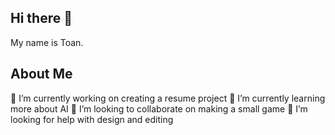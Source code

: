 ## Hi there 👋
My name is Toan.

## About Me
🔭 I’m currently working on creating a resume project
🌱 I’m currently learning more about AI 
👯 I’m looking to collaborate on making a small game
🤔 I’m looking for help with design and editing
<!--
**baotoandle/baotoandle** is a ✨ _special_ ✨ repository because its `README.md` (this file) appears on your GitHub profile.

Here are some ideas to get you started:

- 🔭 I’m currently working on ...
- 🌱 I’m currently learning ...
- 👯 I’m looking to collaborate on ...
- 🤔 I’m looking for help with ...
- 💬 Ask me about ...
- 📫 How to reach me: ...
- 😄 Pronouns: ...
- ⚡ Fun fact: ...
-->
